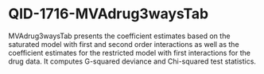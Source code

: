 # QID-1716-MVAdrug3waysTab
MVAdrug3waysTab presents the coefficient estimates based on the saturated model with first and second order interactions as well as the coefficient estimates for the restricted model with first interactions for the drug data. It computes G-squared deviance and Chi-squared test statistics.
